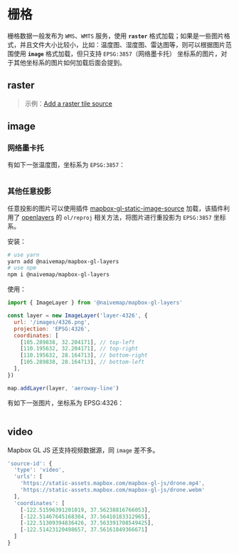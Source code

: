 # 栅格

栅格数据一般发布为 `WMS`、`WMTS` 服务，使用 **`raster`** 格式加载；如果是一些图片格式，并且文件大小比较小，比如：温度图、湿度图、雷达图等，则可以根据图片范围使用 **`image`** 格式加载，但只支持 `EPSG:3857`（网络墨卡托） 坐标系的图片，对于其他坐标系的图片如何加载后面会提到。

## raster

<ClientOnly>
  <common-code-view name="data-raster"/>
</ClientOnly>

> 示例：[Add a raster tile source](https://docs.mapbox.com/mapbox-gl-js/example/map-tiles/)

## image

### 网络墨卡托

有如下一张温度图，坐标系为 `EPSG:3857`：

<!-- ![温度图](/images/3857.png) -->
<div align="center">
  <img :src="$withBase('/assets/images/3857.png')" width="300" />
</div>

<ClientOnly>
  <common-code-view name="data-image"/>
</ClientOnly>

### 其他任意投影

任意投影的图片可以使用插件 [mapbox-gl-static-image-source](https://github.com/huanglii/mapbox-gl-static-image-source) 加载，该插件利用了 [openlayers](https://openlayers.org/) 的 `ol/reproj` 相关方法，将图片进行重投影为 `EPSG:3857` 坐标系。

安装：
```bash
# use yarn
yarn add @naivemap/mapbox-gl-layers
# use npm
npm i @naivemap/mapbox-gl-layers
```

使用：
```js
import { ImageLayer } from '@naivemap/mapbox-gl-layers'

const layer = new ImageLayer('layer-4326', {
  url: '/images/4326.png',
  projection: 'EPSG:4326',
  coordinates: [
    [105.289838, 32.204171], // top-left
    [110.195632, 32.204171], // top-right
    [110.195632, 28.164713], // bottom-right
    [105.289838, 28.164713], // bottom-left
  ],
})

map.addLayer(layer, 'aeroway-line')
```

有如下一张图片，坐标系为 EPSG:4326：

<div align="center">
  <img :src="$withBase('/assets/images/4326.png')" width="300" />
</div>

<ClientOnly>
  <common-code-view name="data-image-4326"/>
</ClientOnly>

## video

Mapbox GL JS 还支持视频数据源，同 `image` 差不多。

```js
'source-id': {
  'type': 'video',
  'urls': [
    'https://static-assets.mapbox.com/mapbox-gl-js/drone.mp4',
    'https://static-assets.mapbox.com/mapbox-gl-js/drone.webm'
  ],
  'coordinates': [
    [-122.51596391201019, 37.56238816766053],
    [-122.51467645168304, 37.56410183312965],
    [-122.51309394836426, 37.563391708549425],
    [-122.51423120498657, 37.56161849366671]
  ]
}
```

<ClientOnly>
  <common-code-view name='data-video'/>
</ClientOnly>
